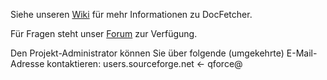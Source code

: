 Siehe unseren [Wiki](https://docfetcher.sourceforge.net/wiki/doku.php) für mehr Informationen zu DocFetcher.

Für Fragen steht unser [Forum](https://sourceforge.net/projects/docfetcher/forums/forum/702424) zur Verfügung.

Den Projekt-Administrator können Sie über folgende (umgekehrte) E-Mail-Adresse kontaktieren:
users.sourceforge.net <- qforce@
